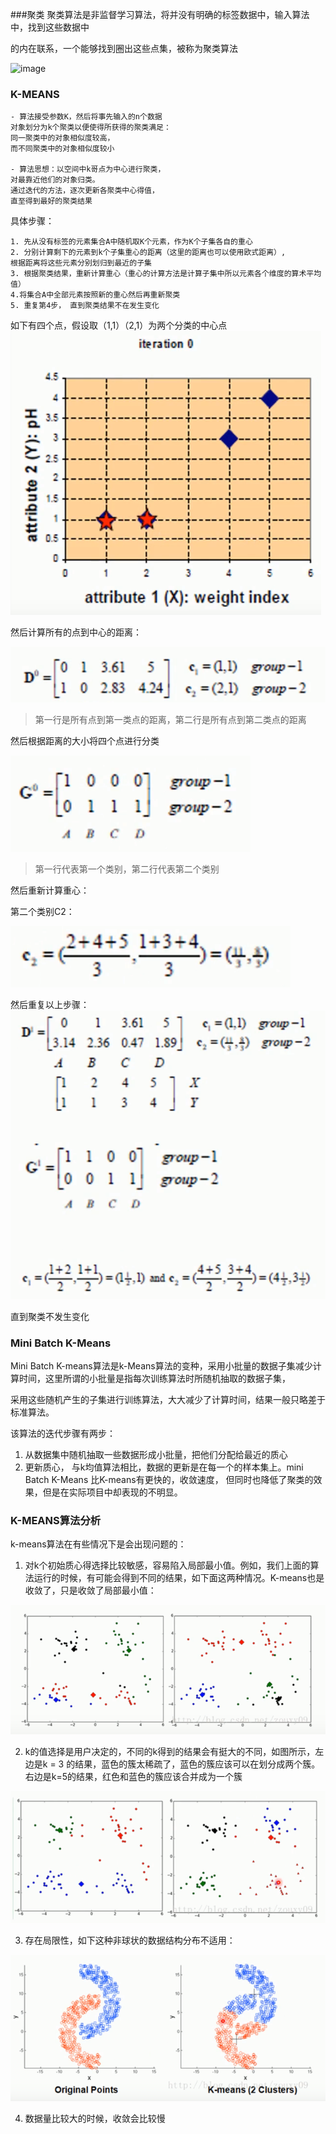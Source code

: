 ###聚类
聚类算法是非监督学习算法，将并没有明确的标签数据中，输入算法中，找到这些数据中

的内在联系，一个能够找到圈出这些点集，被称为聚类算法

![image](https://github.com/jccjd/Coursera-Machine-Learning/blob/master/week8/image/聚类1.PNG?raw=true)


### K-MEANS
    - 算法接受参数K，然后将事先输入的n个数据
    对象划分为k个聚类以便使得所获得的聚类满足：
    同一聚类中的对象相似度较高，
    而不同聚类中的对象相似度较小
    
    - 算法思想：以空间中k哥点为中心进行聚类，
    对最靠近他们的对象归类。
    通过迭代的方法，逐次更新各聚类中心得值，
    直至得到最好的聚类结果
    
具体步骤：

    1. 先从没有标签的元素集合A中随机取K个元素，作为K个子集各自的重心
    2. 分别计算剩下的元素到k个子集重心的距离（这里的距离也可以使用欧式距离）,
    根据距离将这些元素分别划归到最近的子集
    3. 根据聚类结果，重新计算重心（重心的计算方法是计算子集中所以元素各个维度的算术平均值）
    4.将集合A中全部元素按照新的重心然后再重新聚类
    5. 重复第4步， 直到聚类结果不在发生变化
    

如下有四个点，假设取（1,1）（2,1）为两个分类的中心点
![image](https://github.com/jccjd/Coursera-Machine-Learning/blob/master/week-8/image/聚类2.PNG?raw=true)

然后计算所有的点到中心的距离：

![image](https://github.com/jccjd/Coursera-Machine-Learning/blob/master/week-8/image/聚类3.PNG?raw=true)

> 第一行是所有点到第一类点的距离，第二行是所有点到第二类点的距离

然后根据距离的大小将四个点进行分类

![image](https://github.com/jccjd/Coursera-Machine-Learning/blob/master/week-8/image/聚类4.PNG?raw=true)

> 第一行代表第一个类别，第二行代表第二个类别


然后重新计算重心：

第二个类别C2：

![image](https://github.com/jccjd/Coursera-Machine-Learning/blob/master/week-8/image/聚类5.PNG?raw=true)

然后重复以上步骤：
![image](https://github.com/jccjd/Coursera-Machine-Learning/blob/master/week-8/image/聚类6.PNG?raw=true)

直到聚类不发生变化

### Mini Batch K-Means
Mini Batch K-means算法是k-Means算法的变种，采用小批量的数据子集减少计算时间，这里所谓的小批量是指每次训练算法时所随机抽取的数据子集，

采用这些随机产生的子集进行训练算法，大大减少了计算时间，结果一般只略差于标准算法。

该算法的迭代步骤有两步：

1. 从数据集中随机抽取一些数据形成小批量，把他们分配给最近的质心
2. 更新质心， 与k均值算法相比，数据的更新是在每一个的样本集上。mini Batch K-Means 比K-means有更快的，收敛速度，
但同时也降低了聚类的效果，但是在实际项目中却表现的不明显。


### K-MEANS算法分析
k-means算法在有些情况下是会出现问题的：

1. 对k个初始质心得选择比较敏感，容易陷入局部最小值。例如，我们上面的算法运行的时候，有可能会得到不同的结果，如下面这两种情况。K-means也是收敛了，只是收敛了局部最小值：

![image](https://github.com/jccjd/Coursera-Machine-Learning/blob/master/week-8/image/kmeans1.PNG?raw=true)

2. k的值选择是用户决定的，不同的k得到的结果会有挺大的不同，如图所示，左边是k = 3 的结果，蓝色的簇太稀疏了，蓝色的簇应该可以在划分成两个簇。右边是k=5的结果，红色和蓝色的簇应该合并成为一个簇

![image](https://github.com/jccjd/Coursera-Machine-Learning/blob/master/week-8/image/kmeans2.PNG?raw=true)

3. 存在局限性，如下这种非球状的数据结构分布不适用：

![image](https://github.com/jccjd/Coursera-Machine-Learning/blob/master/week-8/image/kmeans3.PNG?raw=true)

4. 数据量比较大的时候，收敛会比较慢






